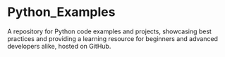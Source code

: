 # Python_Examples
A repository for Python code examples and projects, showcasing best practices and providing a learning resource for beginners and advanced developers alike, hosted on GitHub.
